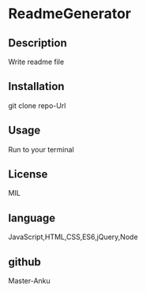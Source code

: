 
# ReadmeGenerator

## Description
Write readme file

## Installation
git clone repo-Url

## Usage
Run to your terminal

## License
MIL

## language
JavaScript,HTML,CSS,ES6,jQuery,Node

## github 
Master-Anku
    